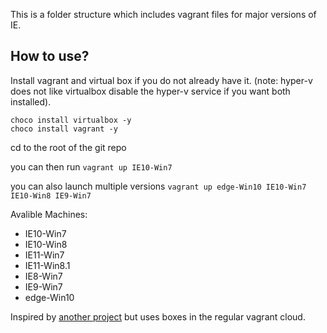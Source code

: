 This is a folder structure which includes vagrant files for major versions of IE.

## How to use?

Install vagrant and virtual box if you do not already have it. (note: hyper-v does not like virtualbox disable the hyper-v service if you want both installed).

```
choco install virtualbox -y
choco install vagrant -y

```

cd to the root of the git repo

you can then run `vagrant up IE10-Win7`

you can also launch multiple versions `vagrant up edge-Win10 IE10-Win7 IE10-Win8 IE9-Win7`

Avalible Machines:

* IE10-Win7
* IE10-Win8
* IE11-Win7
* IE11-Win8.1
* IE8-Win7
* IE9-Win7
* edge-Win10


Inspired by [another project](https://github.com/markhuber/modern-ie-vagrant) but uses boxes in the regular vagrant cloud.

